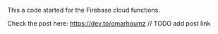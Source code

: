 This a code started for the Firebase cloud functions.

Check the post here: https://dev.to/omarhoumz
// TODO add post link
